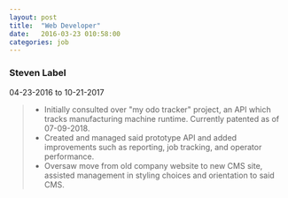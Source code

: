 ```yaml
---
layout: post
title:  "Web Developer"
date:   2016-03-23 010:58:00
categories: job
---
```


### Steven Label
04-23-2016 to 10-21-2017

> - Initially consulted over "my odo tracker" project, an API which tracks manufacturing machine runtime. Currently patented as of 07-09-2018.
> - Created and managed said prototype API and added improvements such as reporting, job tracking, and operator performance.
> - Oversaw move from old company website to new CMS site, assisted management in styling choices and orientation to said CMS.